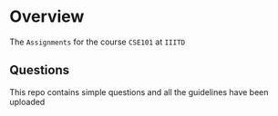 
#  Overview
The `Assignments` for the course `CSE101` at `IIITD`


## Questions
This repo contains simple questions and all the guidelines have been uploaded

